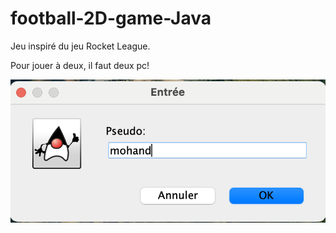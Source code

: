 # football-2D-game-Java

Jeu inspiré du jeu Rocket League.

Pour jouer à deux, il faut deux pc!

![alt text](https://github.com/mohandsari/football-2D-game-Java/blob/main/PES1998/image/pseudo.png?raw=true)
